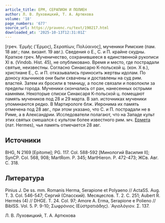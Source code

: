 ```yaml
---
article_title: ЕРМ, СЕРАПИОН И ПОЛИЕН
author: Л. В. Луховицкий, Т. А. Артюхова
volume: '18'
page_numbers: '677'
source_url: https://pravenc.ru/text/190217.html
downloaded_at: '2025-10-13T12:31:01Z'
---
```


[греч. ῾Ερμῆς (῞Ερμος), Σεραπίων, Πολύαινος], мученики Римские (пам. 18 авг.; пам. визант. 19 авг.). Сведения о Е., С. и П. крайне скудны. Краткое греч. Мученичество, сохранившееся в единственной рукописи XI в. (Vindob. Hist. 45), не опубликовано. Время и место, где пострадали святые, неизвестны. Согласно Синаксарю К-польской ц. (кон. X в.), христиане Е., С. и П. отказывались приносить жертвы идолам. По доносу язычников они были схвачены и доставлены на суд рим. властей. Затем их бросили в темницу, а после связали и поволокли за пределы города. Мученики скончались от ран, нанесенных острыми камнями. Некоторые списки Синаксаря К-польской ц. помещают память мучеников под 28 и 29 марта. В зап. источниках мученики упоминаются редко. В Мартирологе блж. Иеронима их память отмечена под 28 авг., при этом указано, что С. и П. пострадали не в Риме, а в Александрии. Исследователи полагают, что на Западе культ этих святых смешался с культом более известного рим. мч. [Ермета](https://pravenc.ru/text/Ермета.html) (лат. Hermes), чья память отмечается 28 авг.

## Источники

BHG, N 2169 [Epitome]; PG. 117. Col. 588-592 [Минологий Василия II]; SynCP. Col. 568, 908; MartRom. P. 345; MartHieron. P. 472-473; ЖСв. Авг. С. 318.

## Литература

Pinius J. De ss. mm. Romanis Herma, Serapione et Polyaeno // ActaSS. Aug. T. 3. Col. 546-547; Сергий (Спасский). Месяцеслов. Т. 2. С. 251; Aubert R. Hermès (4) // DHGE. T. 24. Col. 97; Amore A. Erma, Serapione e Polieno // BiblSS. Vol. 5. P. 9-10; Σωφρόνιος (Εὐστρατιάδης). ῾Αγιολόγιον. Σ. 137.

Л. В. Луховицкий, Т. А. Артюхова
